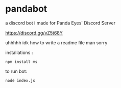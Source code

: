 # pandabot
a discord bot i made for Panda Eyes' Discord Server

https://discord.gg/vZ5t68Y

uhhhhh idk how to write a readme file man sorry


installations : 

`npm install ms`

to run bot:

`node index.js`
